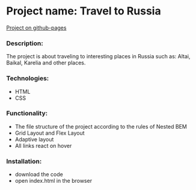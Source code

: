 # Project name: Travel to Russia

[Project on github-pages](https://masharakitskaya.github.io/russian-travel/)

### Description:
The project is about traveling to interesting places in Russia such as: Altai, Baikal, Karelia and other places.

### Technologies:
* HTML 
* CSS

### Functionality:
* The file structure of the project according to the rules of Nested BEM
* Grid Layout and Flex Layout
* Adaptive layout
* All links react on hover

### Installation:
* download the code
* open index.html in the browser
